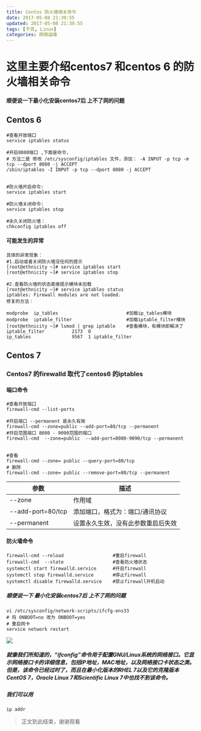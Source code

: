 ```yaml
---
title: Centos 防火墙相关命令
date: 2017-05-08 21:39:55
updated: 2017-05-08 21:39:55
tags: [干货, Linux]
categories: 网络运维
---
```

# 这里主要介绍centos7 和centos 6 的防火墙相关命令
#### 顺便说一下最小化安装centos7后 上不了网的问题

## Centos 6
```shell
#查看开放端口
service iptables status

#开启8080端口 ,下面是命令，
# 方法二是 修改 /etc/sysconfig/iptables 文件，添加： -A INPUT -p tcp -m tcp --dport 8080 -j ACCEPT
/sbin/iptables -I INPUT -p tcp --dport 8080 -j ACCEPT


#防火墙开启命令: 
service iptables start

#防火墙关闭命令: 
service iptables stop 

#永久关闭防火墙：
chkconfig iptables off

```

<!--more-->

#### 可能发生的异常
```
具体的异常现象： 
#1.启动或者关闭防火墙没任何的提示
[root@ethnicity ~]# service iptables start
[root@ethnicity ~]# service iptables stop

#2.查看防火墙的状态直接提示模块未加载
[root@ethnicity ~]# service iptables status
iptables: Firewall modules are not loaded.
修复的方法：
 
modprobe  ip_tables  						#加载ip_tables模块
modprobe  iptable_filter 					#加载iptable_filter模块
[root@ethnicity ~]# lsmod | grep iptable 	#查看模块，有模块即解决了
iptable_filter          2173  0 
ip_tables               9567  1 iptable_filter
```
## Centos 7
### Centos7 的firewalld 取代了centos6 的iptables
#### 端口命令
```
#查看开放端口
firewall-cmd --list-ports

#开启端口 --permanent 是永久有效
firewall-cmd --zone=public --add-port=80/tcp --permanent 
#开启范围端口 8080 - 9090范围的端口
firewall-cmd  --zone=public  --add-port=8080-9090/tcp --permanent


#查看
firewall-cmd --zone= public --query-port=80/tcp 
# 删除
firewall-cmd --zone= public --remove-port=80/tcp --permanent
```
| 参数 | 描述 |
|---|---|
|--zone|作用域|
|--add-port=80/tcp |添加端口，格式为：端口/通讯协议|
|--permanent|设置永久生效，没有此参数重启后失效|
#### 防火墙命令
```
firewall-cmd --reload                  #重启firewall
firewall-cmd  --state                  #查看防火墙状态
systemctl start firewalld.service      #开启firewall
systemctl stop firewalld.service       #停止firewall
systemctl disable firewalld.service    #禁止firewall开机启动
```

##### 顺便说一下 最小化安装centos7后 上不了网的问题
```
vi /etc/sysconfig/network-scripts/ifcfg-ens33
# 将 ONBOOT=no 改为 ONBOOT=yes
# 重启网卡
service network restart
```
![](1503627585949070215.png)
##### 就像我们所知道的，“ifconfig”命令用于配置GNU/Linux系统的网络接口。它显示网络接口卡的详细信息，包括IP地址，MAC地址，以及网络接口卡状态之类。但是，该命令已经过时了，而且在最小化版本的RHEL 7以及它的克隆版本CentOS 7，Oracle Linux 7和Scientific Linux 7中也找不到该命令。
##### 我们可以用
```
ip addr
```
> 正文到此结束，谢谢观看
